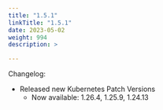 ```yaml
---
title: "1.5.1"
linkTitle: "1.5.1"
date: 2023-05-02
weight: 994
description: >

---
```


Changelog:

- Released new Kubernetes Patch Versions
  - Now available: 1.26.4, 1.25.9, 1.24.13
